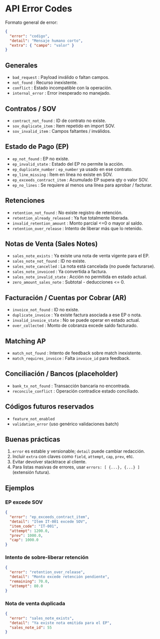 # API Error Codes

Formato general de error:

```json
{
  "error": "codigo",
  "detail": "Mensaje humano corto",
  "extra": { "campo": "valor" }
}
```

## Generales

- `bad_request` : Payload inválido o faltan campos.
- `not_found` : Recurso inexistente.
- `conflict` : Estado incompatible con la operación.
- `internal_error` : Error inesperado no manejado.

## Contratos / SOV

- `contract_not_found` : ID de contrato no existe.
- `sov_duplicate_item` : Item repetido en import SOV.
- `sov_invalid_item` : Campos faltantes / inválidos.

## Estado de Pago (EP)

- `ep_not_found` : EP no existe.
- `ep_invalid_state` : Estado del EP no permite la acción.
- `ep_duplicate_number` : `ep_number` ya usado en ese contrato.
- `ep_line_missing` : Ítem en línea no existe en SOV.
- `ep_exceeds_contract_item` : Acumulado EP supera qty o valor SOV.
- `ep_no_lines` : Se requiere al menos una línea para aprobar / facturar.

## Retenciones

- `retention_not_found` : No existe registro de retención.
- `retention_already_released` : Ya fue totalmente liberada.
- `invalid_retention_amount` : Monto parcial <=0 o mayor al saldo.
- `retention_over_release` : Intento de liberar más que lo retenido.

## Notas de Venta (Sales Notes)

- `sales_note_exists` : Ya existe una nota de venta vigente para el EP.
- `sales_note_not_found` : ID no existe.
- `sales_note_cancelled` : La nota está cancelada (no puede facturarse).
- `sales_note_invoiced` : Ya convertida a factura.
- `sales_note_invalid_state` : Acción no permitida en estado actual.
- `zero_amount_sales_note` : Subtotal - deducciones <= 0.

## Facturación / Cuentas por Cobrar (AR)

- `invoice_not_found` : ID no existe.
- `duplicate_invoice` : Ya existe factura asociada a ese EP o nota.
- `invalid_invoice_state` : No se puede operar en estado actual.
- `over_collected` : Monto de cobranza excede saldo facturado.

## Matching AP

- `match_not_found` : Intento de feedback sobre match inexistente.
- `match_requires_invoice` : Falta `invoice_id` para feedback.

## Conciliación / Bancos (placeholder)

- `bank_tx_not_found` : Transacción bancaria no encontrada.
- `reconcile_conflict` : Operación contradice estado conciliado.

## Códigos futuros reservados

- `feature_not_enabled`
- `validation_error` (uso genérico validaciones batch)

## Buenas prácticas

1. `error` es estable y versionable; `detail` puede cambiar redacción.
2. Incluir `extra` con claves como `field`, `attempt`, `cap`, `prev`, etc.
3. Evitar devolver stacktrace al cliente.
4. Para listas masivas de errores, usar `errors: [ {...}, {...} ]` (extensión futura).

## Ejemplos

### EP excede SOV

```json
{
  "error": "ep_exceeds_contract_item",
  "detail": "Item IT-001 excede SOV",
  "item_code": "IT-001",
  "attempt": 1200.0,
  "prev": 1000.0,
  "cap": 1000.0
}
```

### Intento de sobre-liberar retención

```json
{
  "error": "retention_over_release",
  "detail": "Monto excede retención pendiente",
  "remaining": 70.0,
  "attempt": 80.0
}
```

### Nota de venta duplicada

```json
{
  "error": "sales_note_exists",
  "detail": "Ya existe nota emitida para el EP",
  "sales_note_id": 55
}
```
